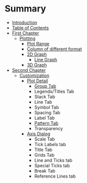 # Summary

* [Introduction](README.md)
* [Table of Contents](table-of-contents.md)
* [First Chapter](chapter1.md)
  * [Plotting](chapter1/page1.md)
    * [Plot Range](chapter1/page1/page11.md)
    * [Column of different format](chapter1/page1/column-of-different-format.md)
    * [2D Graph](chapter1/page1/2d-graph.md)
      * [Line Graph](chapter1/page1/2d-graph/line-graph.md)
    * [3D Graph](chapter1/page1/3d-graph.md)
* [Second Chapter](second-chapter.md)
  * [Customization](second-chapter/customization.md)
    * [Plot Detail](second-chapter/customization/plot-detail.md)
      * [Group Tab](second-chapter/customization/plot-detail/group-tab.md)
      * Legends/Titles Tab
      * Stack Tab
      * Line Tab
      * Symbol Tab
      * Spacing Tab
      * Label Tab 
      * [Pattern Tab](second-chapter/customization/plot-detail/pattern-tab.md)
      * Transparency
    * [Axis Dialog ](second-chapter/customization/axis-dialog.md)
      * Scale Tab
      * Tick Labels tab
      * Title Tab
      * Grids Tab
      * Line and Ticks tab
      * Special Ticks tab
      * Break Tab
      * Reference Lines tab

